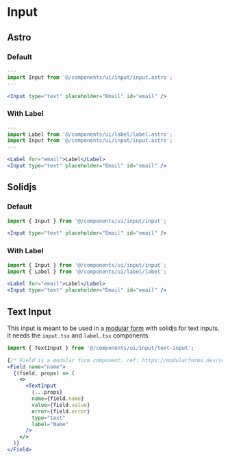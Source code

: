 # Input

## Astro

### Default

```jsx
---
import Input from '@/components/ui/input/input.astro';
---

<Input type="text" placeholder="Email" id="email" />
```

### With Label

```jsx
---
import Label from '@/components/ui/label/label.astro';
import Input from '@/components/ui/input/input.astro';
---

<Label for="email">Label</Label>
<Input type="text" placeholder="Email" id="email" />
```

## Solidjs

### Default

```jsx
import { Input } from '@/components/ui/input/input';

<Input type="text" placeholder="Email" id="email" />
```

### With Label

```jsx
import { Input } from '@/components/ui/input/input';
import { Label } from '@/components/ui/label/label';

<Label for="email">Label</Label>
<Input type="text" placeholder="Email" id="email" />
```

## Text Input

This input is meant to be used in a [modular form](https://modularforms.dev/) with solidjs for text inputs.  
It needs the `input.tsx` and `label.tsx` components.

```jsx
import { TextInput } from '@/components/ui/input/text-input';

{/* Field is a modular form component. ref: https://modularforms.dev/solid/guides/add-fields-to-form */}
<Field name="name">
  {(field, props) => (
    <>
      <TextInput
        {...props}
        name={field.name}
        value={field.value}
        error={field.error}
        type="text"
        label="Name"
      />
    </>
  )}
</Field>
```
